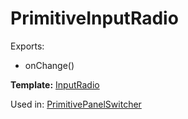# PrimitiveInputRadio

Exports:

* onChange()

__Template:__ [InputRadio](#inputradio)

Used in: [PrimitivePanelSwitcher](#primitivepanelswitcher)
